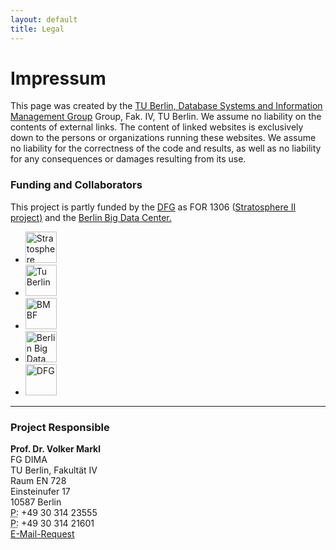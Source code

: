 ```yaml
---
layout: default
title: Legal 
---
```


# Impressum

This page was created by the [TU Berlin, Database Systems and Information Management Group](http://www.dima.tu-berlin.de/) Group, Fak. IV, TU Berlin. We assume no liability on the contents of external links. The content of linked websites is exclusively down to the persons or organizations running these websites. We assume no liability for the correctness of the code and results, as well as no liability for any consequences or damages resulting from its use.

### Funding and Collaborators
<p>This project is partly funded by the <a href="http://www.dfg.de/en/">DFG</a> as FOR 1306 (<a href="http://stratosphere.eu">Stratosphere II project)</a> and the <a href="http://bbdc.berlin">Berlin Big Data Center.</a></p>
<ul class="small-block-grid-2 medium-block-grid-4 large-block-grid-5 text-center">
    <li>
        <a href="http://stratosphere.eu" target="_blank">
            <img style="height:50px;" src="{{ site.baseurl }}/img/logo/stratosphere_logo.png" alt="Stratosphere">
        </a>
    </li>
    <li>
        <a href="http://www.tu-berlin.de" target="_blank">
            <img style="height:50px;" src="{{ site.baseurl }}/img/logo/TUBerlin-logo.svg" alt="Tu Berlin">
        </a>
    </li>
    <li>
        <a href="http://www.bmbf.de/en/" target="_blank">
            <img style="height:50px;" src="{{ site.baseurl }}/img/logo/bmbf-logo.png" alt="BMBF">
        </a>
    </li>
    <li>
        <a href="http://bbdc.berlin" target="_blank">
            <img style="height:50px;" src="{{ site.baseurl }}/img/logo/bbdc-logo.png" alt="Berlin Big Data Center">
        </a>
    </li>
    <li>
        <a href="http://www.dfg.de/en/" target="_blank">
            <img style="height:50px;" src="{{ site.baseurl }}/img/logo/dfg_logo_blau.jpg" alt="DFG">
        </a>
    </li>
</ul>  

<hr>

### Project Responsible

<!-- <address> -->
  <strong>Prof. Dr. Volker Markl</strong><br />
  FG DIMA<br />
  TU Berlin, Fakultät IV<br />
  Raum EN 728<br />
  Einsteinufer 17<br />
  10587 Berlin<br />
  <abbr title="Phone">P:</abbr> +49 30 314 23555<br />
  <abbr title="Phone">P:</abbr> +49 30 314 21601<br />
  <a target="_blank" href="http://www.tu-berlin.de/allgemeine_seiten/e-mail-anfrage/id/42202/?no_cache=1&amp;ask_mail=TPOY2QAHHAP8KOQew7wCc786NjNnWiZkX7xz%2F0pwSFM%3D&amp;ask_name=Prof.%20Dr.%20Volker%20Markl" title="E-Mail Contact Form">E-Mail-Request</a>

<!-- </address> -->

<script type="application/ld+json">
{
  "@context" : "http://schema.org",
  "@type" : "LocalBusiness",
  "name" : "TU Berlin",
  "image" : "http://peel-framework.org/img/logo/TUBerlin-logo.svg",
  "telephone" : [ "+49 30 314 23555", "+49 30 314 21601" ],
  "address" : {
    "@type" : "PostalAddress",
    "streetAddress" : "Einsteinufer 17",
    "addressLocality" : "Berlin",
    "postalCode" : "10587"
  }
}
</script>